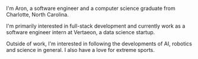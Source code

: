 ###  

I'm Aron, a software engineer and a computer science graduate from Charlotte, North Carolina.

I'm primarily interested in full-stack development and currently work as a software engineer intern at Vertaeon, a data science startup.

Outside of work, I'm interested in following the developments of AI, robotics and science in general. I also have a love for extreme sports.
